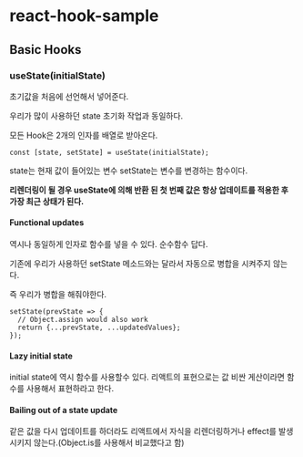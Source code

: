 # react-hook-sample

## Basic Hooks

### useState(initialState)

초기값을 처음에 선언해서 넣어준다.

우리가 많이 사용하던 state 초기화 작업과 동일하다.

모든 Hook은 2개의 인자를 배열로 받아온다. 

    const [state, setState] = useState(initialState);

state는 현재 값이 들어있는 변수 setState는 변수를 변경하는 함수이다.

**리렌더링이 될 경우 useState에 의해 반환 된 첫 번째 값은 항상 업데이트를 적용한 후 가장 최근 상태가 된다.**

#### Functional updates

역시나 동일하게 인자로 함수를 넣을 수 있다.  순수함수 답다.

기존에 우리가 사용하던 setState 메소드와는 달라서 자동으로 병합을 시켜주지 않는다. 

즉 우리가 병합을 해줘야한다.

    setState(prevState => {
      // Object.assign would also work
      return {...prevState, ...updatedValues};
    });

#### Lazy initial state

initial state에 역시 함수를 사용할수 있다. 리액트의 표현으로는 값 비싼 게산이라면 함수를 사용해서 표현하라고 한다.

#### Bailing out of a state update

같은 값을 다시 업데이트를 하더라도 리액트에서 자식을 리렌더링하거나 effect를 발생시키지 않는다.(Object.is를 사용해서 비교했다고 함)